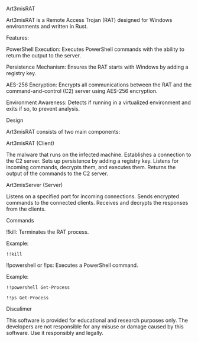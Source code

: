 Art3misRAT

Art3misRAT is a Remote Access Trojan (RAT) designed for Windows environments and written in Rust.

Features:

PowerShell Execution: Executes PowerShell commands with the ability to return the output to the server.

Persistence Mechanism: Ensures the RAT starts with Windows by adding a registry key.

AES-256 Encryption: Encrypts all communications between the RAT and the command-and-control (C2) server using AES-256 encryption.

Environment Awareness: Detects if running in a virtualized environment and exits if so, to prevent analysis.

Design

Art3misRAT consists of two main components:


Art3misRAT (Client)

The malware that runs on the infected machine.
Establishes a connection to the C2 server.
Sets up persistence by adding a registry key.
Listens for incoming commands, decrypts them, and executes them.
Returns the output of the commands to the C2 server.

Art3misServer (Server)

Listens on a specified port for incoming connections.
Sends encrypted commands to the connected clients.
Receives and decrypts the responses from the clients.
    
Commands

!!kill: Terminates the RAT process.

Example:

    !!kill
    
!!powershell or !!ps: Executes a PowerShell command.

Example: 

    !!powershell Get-Process

    !!ps Get-Process


Discalimer

This software is provided for educational and research purposes only. The developers are not responsible for any misuse or damage caused by this software. Use it responsibly and legally.
